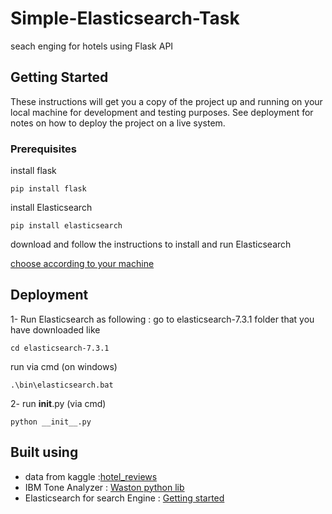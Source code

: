 # Simple-Elasticsearch-Task
seach enging for hotels using Flask API 
## Getting Started

These instructions will get you a copy of the project up and running on your local machine for development and testing purposes. See deployment for notes on how to deploy the project on a live system.

### Prerequisites
install flask 

```
pip install flask
```

install Elasticsearch
```
pip install elasticsearch
```
download and follow the instructions to install and run Elasticsearch

[choose according to your machine](https://www.elastic.co/guide/en/elasticsearch/reference/current/install-elasticsearch.html)

## Deployment
1- Run Elasticsearch as following :
go to elasticsearch-7.3.1 folder that you have downloaded like
```
cd elasticsearch-7.3.1
```
run via cmd (on windows)
```
.\bin\elasticsearch.bat
```
2- run __init__.py (via cmd)
```
python __init__.py
```
## Built using 
* data from kaggle :[hotel_reviews](https://www.kaggle.com/datafiniti/hotel-reviews)
* IBM Tone Analyzer : [Waston python lib](https://cloud.ibm.com/apidocs/tone-analyzer?code=python#analyze-customer-engagement-tone)
* Elasticsearch for search Engine : [Getting started](https://medium.com/naukri-engineering/elasticsearch-tutorial-for-beginners-using-python-b9cb48edcedc)






